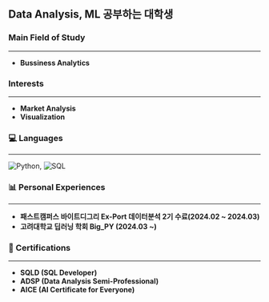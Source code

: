 ## Data Analysis, ML 공부하는 대학생

### Main Field of Study
---
- **Bussiness Analytics**

### Interests
---
- **Market Analysis** 
- **Visualization** 

### 💻 Languages
---
![Python](https://img.shields.io/badge/Python-3776AB?style=for-the-badge&logo=python&logoColor=yellow), ![SQL](https://img.shields.io/badge/SQL-4479A1?style=for-the-badge&logo=mysql&logoColor=skyblue)

### 📊 Personal Experiences
---
- **패스트캠퍼스 바이트디그리 Ex-Port 데이터분석 2기 수료(2024.02 ~ 2024.03)**
- **고려대학교 딥러닝 학회 Big_PY (2024.03 ~)**

### 📜 Certifications
---
- **SQLD (SQL Developer)**
- **ADSP (Data Analysis Semi-Professional)**
- **AICE (AI Certificate for Everyone)**
